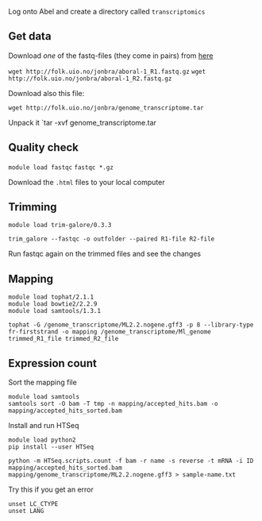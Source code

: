 
Log onto Abel and create a directory called `transcriptomics`

## Get data

Download _one_ of the fastq-files (they come in pairs) from [here](http://folk.uio.no/jonbra/)

`wget http://folk.uio.no/jonbra/aboral-1_R1.fastq.gz`
`wget http://folk.uio.no/jonbra/aboral-1_R2.fastq.gz`

Download also this file:

`wget http://folk.uio.no/jonbra/genome_transcriptome.tar`

Unpack it
`tar -xvf genome_transcriptome.tar

## Quality check

`module load fastqc`
`fastqc *.gz`

Download the `.html` files to your local computer

## Trimming

```
module load trim-galore/0.3.3

trim_galore --fastqc -o outfolder --paired R1-file R2-file
```

Run fastqc again on the trimmed files and see the changes

## Mapping

```
module load tophat/2.1.1
module load bowtie2/2.2.9
module load samtools/1.3.1

tophat -G /genome_transcriptome/ML2.2.nogene.gff3 -p 8 --library-type fr-firststrand -o mapping /genome_transcriptome/Ml_genome trimmed_R1_file trimmed_R2_file
```

## Expression count 

Sort the mapping file

```
module load samtools
samtools sort -O bam -T tmp -n mapping/accepted_hits.bam -o mapping/accepted_hits_sorted.bam
```

Install and run HTSeq

```
module load python2
pip install --user HTSeq

python -m HTSeq.scripts.count -f bam -r name -s reverse -t mRNA -i ID mapping/accepted_hits_sorted.bam mapping/genome_transcriptome/ML2.2.nogene.gff3 > sample-name.txt
```

Try this if you get an error

```
unset LC_CTYPE
unset LANG
```
